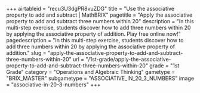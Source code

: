 +++
airtableid = "recu3U3dgPR8vuZDG"
title = "Use the associative property to add and subtract | MathBRIX"
pagetitle = "Apply the associative property to add and subtract three numbers within 20"
description = "In this multi-step exercise, students discover how to add three numbers within 20 by applying the associative property of addition. Play free online now!"
pagedescription = "In this multi-step exercise, students discover how to add three numbers within 20 by applying the associative property of addition."
slug = "apply-the-associative-property-to-add-and-subtract-three-numbers-within-20"
url = "/1st-grade/apply-the-associative-property-to-add-and-subtract-three-numbers-within-20"
grade = "1st Grade"
category = "Operations and Algebraic Thinking"
gametype = "BRIX_MASTER"
subgametype = "ASSOCIATIVE_IN_20_3_NUMBERS"
image = "associative-in-20-3-numbers"
+++